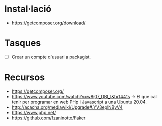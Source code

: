 
# Instal·lació
- https://getcomposer.org/download/

# Tasques
- [ ] Crear un compte d'usuari a packagist.

# Recursos

- https://getcomposer.org/
- https://www.youtube.com/watch?v=w8j07_DBl_I&t=1441s -> El que cal tenir per programar en web PHp i Javascript a una Ubuntu 20.04.
- http://acacha.org/mediawiki/Upgrade#.YV3eplNByV4
- https://www.php.net/
- https://github.com/fzaninotto/Faker

